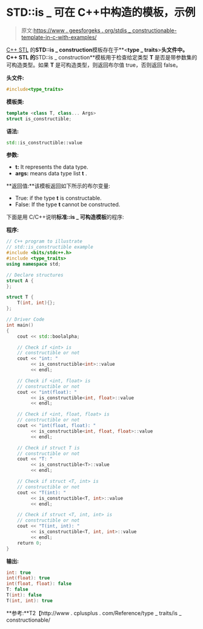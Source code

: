 # STD::is _ 可在 C++中构造的模板，示例

> 原文:[https://www . geesforgeks . org/stdis _ constructionable-template-in-c-with-examples/](https://www.geeksforgeeks.org/stdis_constructible-template-in-c-with-examples/)

[C++ STL](https://www.geeksforgeeks.org/the-c-standard-template-library-stl/) 的**STD::is _ construction**模板存在于**<**type _ traits**>**头文件中。C++ STL 的**STD::is _ construction**模板用于检查给定类型 **T** 是否是带参数集的可构造类型。如果 **T** 是可构造类型，则返回布尔值 true，否则返回 false。

**头文件:**

```cpp
#include<type_traits>

```

**模板类:**

```cpp
template <class T, class... Args>
struct is_constructible;

```

**语法:**

```cpp
std::is_constructible::value

```

**参数:**

*   **t:** It represents the data type.
*   **args:** means data type list **t** .

**返回值:**该模板返回如下所示的布尔变量:

*   True: if the type **t** is constructable.
*   False: If the type **t** cannot be constructed.

下面是用 C/C++说明**标准::is _ 可构造模板**的程序:

**程序:**

```cpp
// C++ program to illustrate
// std::is_constructible example
#include <bits/stdc++.h>
#include <type_traits>
using namespace std;

// Declare structures
struct A {
};

struct T {
    T(int, int){};
};

// Driver Code
int main()
{
    cout << std::boolalpha;

    // Check if <int> is
    // constructible or not
    cout << "int: "
         << is_constructible<int>::value
         << endl;

    // Check if <int, float> is
    // constructible or not
    cout << "int(float): "
         << is_constructible<int, float>::value
         << endl;

    // Check if <int, float, float> is
    // constructible or not
    cout << "int(float, float): "
         << is_constructible<int, float, float>::value
         << endl;

    // Check if struct T is
    // constructible or not
    cout << "T: "
         << is_constructible<T>::value
         << endl;

    // Check if struct <T, int> is
    // constructible or not
    cout << "T(int): "
         << is_constructible<T, int>::value
         << endl;

    // Check if struct <T, int, int> is
    // constructible or not
    cout << "T(int, int): "
         << is_constructible<T, int, int>::value
         << endl;
    return 0;
}
```

**输出:**

```cpp
int: true
int(float): true
int(float, float): false
T: false
T(int): false
T(int, int): true

```

**参考:**T2【http://www . cplusplus . com/Reference/type _ traits/is _ constructionable/